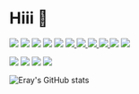 # Hiii 👋

![](https://api.iconify.design/vscode-icons/file-type-html.svg?color=%23149eca&width=32&height=32) ![](https://api.iconify.design/vscode-icons/file-type-css.svg?color=%23149eca&width=32&height=32) ![](https://api.iconify.design/devicon/bootstrap.svg?width=32&height=32) ![](https://api.iconify.design/devicon/tailwindcss.svg?width=32&height=32) ![](https://api.iconify.design/mdi/language-javascript.svg?color=%23ffd60a&width=32&height=32) [![](https://api.iconify.design/devicon/react-wordmark.svg?width=32&height=32) ](https://react.dev) [![](https://api.iconify.design/mdi/react.svg?color=%23149eca&width=32&height=32) ](https://reactnative.dev) [![](https://api.iconify.design/skill-icons/nextjs-light.svg?width=32&height=32) ](https://nextjs.org) [![](https://api.iconify.design/vscode-icons/file-type-astro.svg?width=32&height=32) ](https://astro.build) [![](https://api.iconify.design/vscode-icons/file-type-node.svg?width=32&height=32)](https://nodejs.org) [![](https://api.iconify.design/devicon/csharp.svg?color=%23149eca&width=32&height=32)](https://learn.microsoft.com/en-us/dotnet/csharp/)


![](https://api.iconify.design/vscode-icons/file-type-sqlite.svg?width=32&height=32) ![](https://api.iconify.design/logos/mysql.svg?width=32&height=32)  ![](https://api.iconify.design/logos/postgresql.svg?width=30&height=30) ![](https://api.iconify.design/devicon-plain/microsoftsqlserver-wordmark.svg?color=%23888&width=32&height=32)

![Eray's GitHub stats](https://github-readme-stats.vercel.app/api?username=erayjs&show_icons=true&theme=radical)


